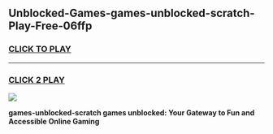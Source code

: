 
## Unblocked-Games-games-unblocked-scratch-Play-Free-06ffp
<h3>
<a href="https://premium76.site?title=games-unblocked-scratch&ref=18A1">CLICK TO PLAY</a></h3>
<hr>

<h3>
<a href="https://premium76.site?title=games-unblocked-scratch&ref=18A1">CLICK 2 PLAY</a>
  
</h3>

<a href="https://premium76.site?title=games-unblocked-scratch&ref=18A1"><img src="https://clearcache.store/games.png"></a>


**games-unblocked-scratch games unblocked: Your Gateway to Fun and Accessible Online Gaming**
